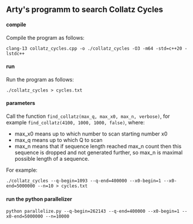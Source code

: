 ## Arty's programm to search Collatz Cycles

#### compile
Compile the program as follows:

```console
clang-13 collatz_cycles.cpp -o ./collatz_cycles -O3 -m64 -std=c++20 -lstdc++
```

#### run
Run the program as follows:

```console
./collatz_cycles > cycles.txt
```

#### parameters

Call the function `find_collatz(max_q, max_x0, max_n, verbose)`, for example `find_collatz(4100, 1000, 1000, false)`, where:

* max_x0 means up to which number to scan starting number x0
* max_q means up to which Q to scan
* max_n means that if sequence length reached max_n count then this sequence is dropped and not generated further, so max_n is maximal possible length of a sequence.

For example:

```console
./collatz_cycles --q-begin=1093 --q-end=400000 --x0-begin=1 --x0-end=5000000 --n=10 > cycles.txt
```

#### run the python parallelizer

```console
python parallelize.py --q-begin=262143 --q-end=400000 --x0-begin=1 --x0-end=5000000 --n=10000
```
